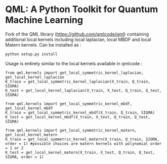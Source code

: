 QML: A Python Toolkit for Quantum Machine Learning
==================================================

Fork of the QML library (https://github.com/qmlcode/qml) containing additional local kernels including local laplacian, local MBDF and local Matern kernels.
Can be installed as :
```
python setup.py install
```

Usage is entirely similar to the local kernels available in qmlcode : 

```
from qml.kernels import get_local_symmetric_kernel_laplacian, get_local_kernel_laplacian
K_train = get_local_symmetric_kernel_laplacian(X_train, Q_train, SIGMA)
K_test = get_local_kernel_laplacian(X_train, X_test, Q_train, Q_test, SIGMA)
```

```
from qml.kernels import get_local_symmetric_kernel_mbdf, get_local_kernel_mbdf
K_train = get_local_symmetric_kernel_mbdf(X_train, Q_train, SIGMA)
K_test = get_local_kernel_mbdf(X_train, X_test, Q_train, Q_test, SIGMA)
```

```
from qml.kernels import get_local_symmetric_kernel_matern, get_local_kernel_matern
K_train = get_local_symmetric_kernel_matern(X_train, Q_train, SIGMA, order = 1) #possible choices are matern kernels with polynomial order = 1 or 2
K_test = get_local_kernel_matern(X_train, X_test, Q_train, Q_test, SIGMA, order = 1)
```
